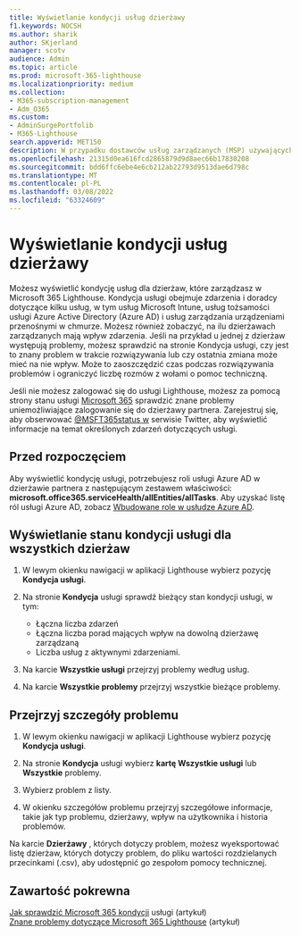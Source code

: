 ```yaml
---
title: Wyświetlanie kondycji usług dzierżawy
f1.keywords: NOCSH
ms.author: sharik
author: SKjerland
manager: scotv
audience: Admin
ms.topic: article
ms.prod: microsoft-365-lighthouse
ms.localizationpriority: medium
ms.collection:
- M365-subscription-management
- Adm_O365
ms.custom:
- AdminSurgePortfolib
- M365-Lighthouse
search.appverid: MET150
description: W przypadku dostawców usług zarządzanych (MSP) używających Microsoft 365 Lighthouse się, jak wyświetlić kondycję usług dzierżawy.
ms.openlocfilehash: 21315d0ea616fcd2865879d9d8aec66b17830208
ms.sourcegitcommit: bdd6ffc6ebe4e6cb212ab22793d9513dae6d798c
ms.translationtype: MT
ms.contentlocale: pl-PL
ms.lasthandoff: 03/08/2022
ms.locfileid: "63324609"
---
```

# <a name="view-tenant-service-health"></a>Wyświetlanie kondycji usług dzierżawy

Możesz wyświetlić kondycję usług dla dzierżaw, które zarządzasz w Microsoft 365 Lighthouse. Kondycja usługi obejmuje zdarzenia i doradcy dotyczące kilku usług, w tym usług Microsoft Intune, usług tożsamości usługi Azure Active Directory (Azure AD) i usług zarządzania urządzeniami przenośnymi w chmurze. Możesz również zobaczyć, na ilu dzierżawach zarządzanych mają wpływ zdarzenia. Jeśli na przykład u jednej z dzierżaw występują problemy, możesz sprawdzić na stronie Kondycja usługi, czy jest to znany problem w trakcie rozwiązywania lub czy ostatnia zmiana może mieć na nie wpływ. Może to zaoszczędzić czas podczas rozwiązywania problemów i ograniczyć liczbę rozmów z wołami o pomoc techniczną.

Jeśli nie możesz zalogować się do usługi Lighthouse, możesz za pomocą strony stanu usługi [Microsoft 365](https://status.office365.com/) sprawdzić znane problemy uniemożliwiające zalogowanie się do dzierżawy partnera. Zarejestruj się, aby obserwować [@MSFT365status w](https://twitter.com/MSFT365Status) serwisie Twitter, aby wyświetlić informacje na temat określonych zdarzeń dotyczących usługi.

## <a name="before-you-begin"></a>Przed rozpoczęciem

Aby wyświetlić kondycję usługi, potrzebujesz roli usługi Azure AD w dzierżawie partnera z następującym zestawem właściwości: **microsoft.office365.serviceHealth/allEntities/allTasks**. Aby uzyskać listę ról usługi Azure AD, zobacz [Wbudowane role w usłudze Azure AD](/azure/active-directory/roles/permissions-reference).

## <a name="view-service-health-status-for-all-tenants"></a>Wyświetlanie stanu kondycji usługi dla wszystkich dzierżaw

1. W lewym okienku nawigacji w aplikacji Lighthouse wybierz pozycję **Kondycja usługi**.

2. Na stronie **Kondycja** usługi sprawdź bieżący stan kondycji usługi, w tym:

   -   Łączna liczba zdarzeń
   -   Łączna liczba porad mających wpływ na dowolną dzierżawę zarządzaną
   -   Liczba usług z aktywnymi zdarzeniami.

3. Na karcie **Wszystkie usługi** przejrzyj problemy według usług.

4. Na karcie **Wszystkie problemy** przejrzyj wszystkie bieżące problemy.

## <a name="review-issue-details"></a>Przejrzyj szczegóły problemu

1. W lewym okienku nawigacji w aplikacji Lighthouse wybierz pozycję **Kondycja usługi**.

2. Na stronie **Kondycja** usługi wybierz **kartę Wszystkie usługi** lub **Wszystkie** problemy.

3. Wybierz problem z listy.

4. W okienku szczegółów problemu przejrzyj szczegółowe informacje, takie jak typ problemu, dzierżawy, wpływ na użytkownika i historia problemów.

Na karcie **Dzierżawy** , których dotyczy problem, możesz wyeksportować listę dzierżaw, których dotyczy problem, do pliku wartości rozdzielanych przecinkami (.csv), aby udostępnić go zespołom pomocy technicznej.

## <a name="related-content"></a>Zawartość pokrewna
[Jak sprawdzić Microsoft 365 kondycji](/microsoft-365/enterprise/view-service-health) usługi (artykuł)\
[Znane problemy dotyczące Microsoft 365 Lighthouse](m365-lighthouse-known-issues.md) (artykuł)